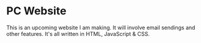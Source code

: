 <h1>PC Website</h1>
This is an upcoming website I am making. It will involve email sendings and other features. It's all written in HTML, JavaScript & CSS.
